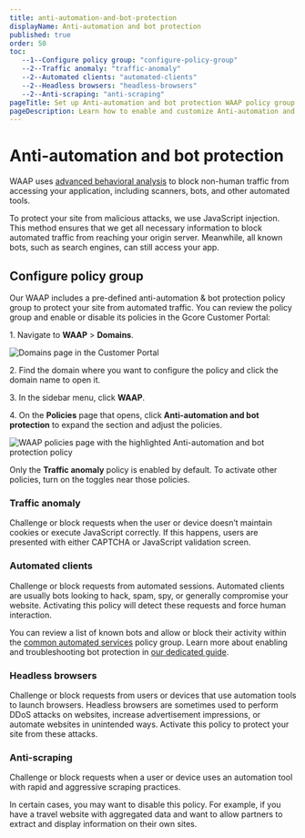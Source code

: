 ```yaml
---
title: anti-automation-and-bot-protection
displayName: Anti-automation and bot protection
published: true
order: 50
toc:
   --1--Configure policy group: "configure-policy-group"
   --2--Traffic anomaly: "traffic-anomaly"
   --2--Automated clients: "automated-clients"
   --2--Headless browsers: "headless-browsers"
   --2--Anti-scraping: "anti-scraping"
pageTitle: Set up Anti-automation and bot protection WAAP policy group for your domain | Gcore
pageDescription: Learn how to enable and customize Anti-automation and bot protection policy.
---
```

# Anti-automation and bot protection

WAAP uses <a href="https://gcore.com/docs/waap/about-waap#behavioral-component" target="_blank">advanced behavioral analysis</a> to block non-human traffic from accessing your application, including scanners, bots, and other automated tools.  

To protect your site from malicious attacks, we use JavaScript injection. This method ensures that we get all necessary information to block automated traffic from reaching your origin server. Meanwhile, all known bots, such as search engines, can still access your app.  

## Configure policy group

Our WAAP includes a pre-defined anti-automation & bot protection policy group to protect your site from automated traffic. You can review the policy group and enable or disable its policies in the Gcore Customer Portal: 

1\. Navigate to **WAAP** > **Domains**. 

<img src="https://assets.gcore.pro/docs/waap/waap-policies/domains-waap-page.png" alt="Domains page in the Customer Portal">

2\. Find the domain where you want to configure the policy and click the domain name to open it.  

3\. In the sidebar menu, click **WAAP**. 

4\. On the **Policies** page that opens, click **Anti-automation and bot protection** to expand the section and adjust the policies. 

<img src="https://assets.gcore.pro/docs/waap/waap-policies/anti-automation-bot-protection/anti-automation.png" alt="WAAP policies page with the highlighted Anti-automation and bot protection policy">

<alert-element type="info" title="Info">

Only the **Traffic anomaly** policy is enabled by default. To activate other policies, turn on the toggles near those policies. 

</alert-element>

### Traffic anomaly 

Challenge or block requests when the user or device doesn’t maintain cookies or execute JavaScript correctly. If this happens, users are presented with either CAPTCHA or JavaScript validation screen.  

### Automated clients 

Challenge or block requests from automated sessions. Automated clients are usually bots looking to hack, spam, spy, or generally compromise your website. Activating this policy will detect these requests and force human interaction. 

You can review a list of known bots and allow or block their activity within the <a href="https://gcore.com/docs/waap/waap-policies/common-automation-services" target="_blank">common automated services</a> policy group. Learn more about enabling and troubleshooting bot protection in <a href="https://gcore.com/docs/waap/bot-protection/" target="_blank">our dedicated guide</a>. 

### Headless browsers 

Challenge or block requests from users or devices that use automation tools to launch browsers. Headless browsers are sometimes used to perform DDoS attacks on websites, increase advertisement impressions, or automate websites in unintended ways. Activate this policy to protect your site from these attacks. 

### Anti-scraping 

Challenge or block requests when a user or device uses an automation tool with rapid and aggressive scraping practices.  

In certain cases, you may want to disable this policy. For example, if you have a travel website with aggregated data and want to allow partners to extract and display information on their own sites. 